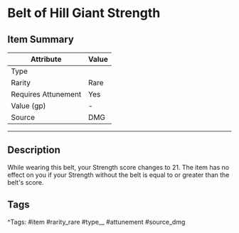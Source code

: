 # Belt of Hill Giant Strength

## Item Summary

| Attribute            | Value                        |
|----------------------|------------------------------|
| Type                 |   |
| Rarity               | Rare             |
| Requires Attunement  | Yes                |
| Value (gp)           | -    |
| Source               | DMG |

---

## Description

While wearing this belt, your Strength score changes to 21. The item has no effect on you if your Strength without the belt is equal to or greater than the belt's score.

## Tags

^Tags: #item #rarity_rare #type__ #attunement #source_dmg